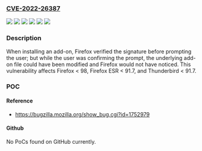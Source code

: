 ### [CVE-2022-26387](https://cve.mitre.org/cgi-bin/cvename.cgi?name=CVE-2022-26387)
![](https://img.shields.io/static/v1?label=Product&message=Firefox%20ESR&color=blue)
![](https://img.shields.io/static/v1?label=Product&message=Firefox&color=blue)
![](https://img.shields.io/static/v1?label=Product&message=Thunderbird&color=blue)
![](https://img.shields.io/static/v1?label=Version&message=%3C%2091.7%20&color=brighgreen)
![](https://img.shields.io/static/v1?label=Version&message=%3C%2098%20&color=brighgreen)
![](https://img.shields.io/static/v1?label=Vulnerability&message=Time-of-check%20time-of-use%20bug%20when%20verifying%20add-on%20signatures&color=brighgreen)

### Description

When installing an add-on, Firefox verified the signature before prompting the user; but while the user was confirming the prompt, the underlying add-on file could have been modified and Firefox would not have noticed. This vulnerability affects Firefox < 98, Firefox ESR < 91.7, and Thunderbird < 91.7.

### POC

#### Reference
- https://bugzilla.mozilla.org/show_bug.cgi?id=1752979

#### Github
No PoCs found on GitHub currently.

